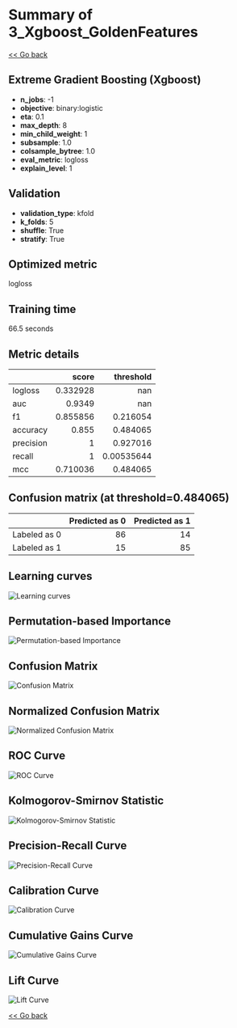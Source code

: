 # Summary of 3_Xgboost_GoldenFeatures

[<< Go back](../README.md)


## Extreme Gradient Boosting (Xgboost)
- **n_jobs**: -1
- **objective**: binary:logistic
- **eta**: 0.1
- **max_depth**: 8
- **min_child_weight**: 1
- **subsample**: 1.0
- **colsample_bytree**: 1.0
- **eval_metric**: logloss
- **explain_level**: 1

## Validation
 - **validation_type**: kfold
 - **k_folds**: 5
 - **shuffle**: True
 - **stratify**: True

## Optimized metric
logloss

## Training time

66.5 seconds

## Metric details
|           |    score |    threshold |
|:----------|---------:|-------------:|
| logloss   | 0.332928 | nan          |
| auc       | 0.9349   | nan          |
| f1        | 0.855856 |   0.216054   |
| accuracy  | 0.855    |   0.484065   |
| precision | 1        |   0.927016   |
| recall    | 1        |   0.00535644 |
| mcc       | 0.710036 |   0.484065   |


## Confusion matrix (at threshold=0.484065)
|              |   Predicted as 0 |   Predicted as 1 |
|:-------------|-----------------:|-----------------:|
| Labeled as 0 |               86 |               14 |
| Labeled as 1 |               15 |               85 |

## Learning curves
![Learning curves](learning_curves.png)

## Permutation-based Importance
![Permutation-based Importance](permutation_importance.png)
## Confusion Matrix

![Confusion Matrix](confusion_matrix.png)


## Normalized Confusion Matrix

![Normalized Confusion Matrix](confusion_matrix_normalized.png)


## ROC Curve

![ROC Curve](roc_curve.png)


## Kolmogorov-Smirnov Statistic

![Kolmogorov-Smirnov Statistic](ks_statistic.png)


## Precision-Recall Curve

![Precision-Recall Curve](precision_recall_curve.png)


## Calibration Curve

![Calibration Curve](calibration_curve_curve.png)


## Cumulative Gains Curve

![Cumulative Gains Curve](cumulative_gains_curve.png)


## Lift Curve

![Lift Curve](lift_curve.png)



[<< Go back](../README.md)
